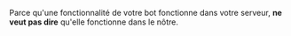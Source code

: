 Parce qu'une fonctionnalité de votre bot fonctionne dans votre serveur, **ne veut pas dire** qu'elle fonctionne dans le nôtre.